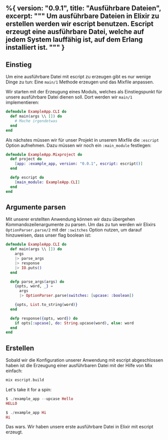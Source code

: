 %{
  version: "0.9.1",
  title: "Ausführbare Dateien",
  excerpt: """
  Um ausführbare Dateien in Elixir zu erstellen werden wir escript benutzen. Escript erzeugt eine ausführbare Datei, welche auf jedem System lauffähig ist, auf dem Erlang installiert ist.
  """
}
---

## Einstieg

Um eine ausführbare Datei mit escript zu erzeugen gibt es nur wenige Dinge zu tun: Eine `main/1` Methode erzeugen und das Mixfile anpassen.

Wir starten mit der Erzeugung eines Moduls, welches als Einstiegspunkt für unsere ausführbare Datei dienen soll. Dort werden wir `main/1` implementieren:

```elixir
defmodule ExampleApp.CLI do
  def main(args \\ []) do
    # Mache irgendetwas
  end
end
```

Als nächstes müssen wir für unser Projekt in unserem Mixfile die `:escript` Option aufnehmen. Dazu müssen wir noch ein `:main_module` festlegen:

```elixir
defmodule ExampleApp.Mixproject do
  def project do
    [app: :example_app, version: "0.0.1", escript: escript()]
  end

  defp escript do
    [main_module: ExampleApp.CLI]
  end
end
```

## Argumente parsen

Mit unserer erstellten Anwendung können wir dazu übergehen Kommandozeilenargumente zu parsen. Um das zu tun werden wir Elixirs `OptionParser.parse/2` mit der `:switches` Option nutzen, um darauf hinzuweisen, dass unser flag boolean ist:

```elixir
defmodule ExampleApp.CLI do
  def main(args \\ []) do
    args
    |> parse_args
    |> response
    |> IO.puts()
  end

  defp parse_args(args) do
    {opts, word, _} =
      args
      |> OptionParser.parse(switches: [upcase: :boolean])

    {opts, List.to_string(word)}
  end

  defp response({opts, word}) do
    if opts[:upcase], do: String.upcase(word), else: word
  end
end
```

## Erstellen

Sobald wir die Konfiguration unserer Anwendung mit escript abgeschlossen haben ist die Erzeugung einer ausführbaren Datei mit der Hilfe von Mix einfach:

```elixir
mix escript.build
```

Let's take it for a spin:

```elixir
$ ./example_app --upcase Hello
HELLO

$ ./example_app Hi
Hi
```

Das wars. Wir haben unsere erste ausführbare Datei in Elixir mit escript erzeugt.
